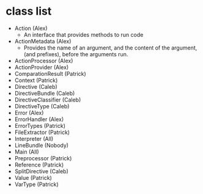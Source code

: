 # class list

 - Action (Alex)
	- An interface that provides methods to run code
 - ActionMetadata (Alex)
 	- Provides the name of an argument, and the content of the argument, (and prefixes), before the arguments run.
 - ActionProcessor (Alex)
 - ActionProvider (Alex)
 - ComparationResult (Patrick)
 - Context (Patrick)
 - Directive (Caleb)
 - DirectiveBundle (Caleb)
 - DirectiveClassifier (Caleb)
 - DirectiveType (Caleb)
 - Error (Alex)
 - ErrorHandler (Alex)
 - ErrorTypes (Patrick)
 - FileExtractor (Patrick)
 - Interpreter (All)
 - LineBundle (Nobody)
 - Main (All)
 - Preprocessor (Patrick)
 - Reference (Patrick)
 - SplitDirective (Caleb)
 - Value (Patrick)
 - VarType (Patrick)